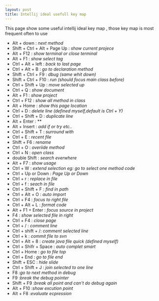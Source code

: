 ```yaml
---
layout: post
title: Intellij ideal usefull key map
---
```

This page show some useful intellij ideal key map , those key map is most frequent often to use

- Alt + down : *next method*
- Shift + Ctrl + Alt + Page Up : *show current projece*
- Alt + F12 : *show terminal or close terminal*
- Alt + F1 : *show select tag*
- Ctrl + Alt + left : *back to last page*
- Ctrl + Alt + B : *go to declaration method*
- Shift + Ctrl + F9 : *dbug (same whit down)*
- Shift + Ctrl + F10 : *run (should focus main class before)*
- Ctrl + Shift + Up : *move selected up*
- Ctrl + Q : *show document*
- Alt + F1 : *show project*
- Ctrl + F12 : *show all method in class*
- Alt + Home : *show this page location*
- Ctrl + D : *delete line (defined myself,default is Ctrl + Y)*
- Ctrl + Shift + D : *duplicate line*
- Alt + Enter : **
- Alt + Insert : *add if or try etc..*
- Ctrl + Shift + T : *surround with*
- Ctrl + E : *recent file*
- Shift + F6 : *rename*
- Ctrl + O : *overiide method*
- Ctrl + N : *open class*
- double Shift : *search everwhere*
- Alt + F7 : *show usage*
- Ctrl + W : *extend selection eg: go to select one method code*
- Ctrl + Up or Down : *Page Up or Down*
- Ctrl + r : *replace in file*
- Ctrl + f : *seach in file*
- Ctrl + Shift + F : *find in path*
- Ctrl + Alt + O : *auto import*
- Ctrl + F4 : *focus to right file*
- Ctrl + Alt + L : *format code*
- Alt + F1 + Enter : *focus source in project*
- F4 : *show selected file in right*
- Ctrl + F4 : *close page*
- Ctrl + / : *comment line*
- Ctrl + shift + /: *comment selected line*
- Ctrl + k : *commit file to svn*
- Ctrl + Alt + 8 : *create java file quick (defined myself)*
- Ctrl + Shifr + Space : *auto complet smart*
- Ctrl + Home : *go to file top*
- Ctrl + End : *go to file end*
- Shift + ESC : *hide slide*
- Ctrl + Shift + J : *join selected to one line*
- F8 :*go to next method in debug*
- F9 :*break the debug pointer*
- Shift + F9 :*break all point  and can't do debug again*
- Alt + F10 :*show excution point*
- Alt + F8 :*evaluate ecpression*

